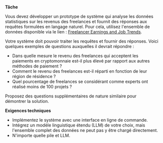 **Tâche**

Vous devez développer un prototype de système qui analyse les données statistiques sur les revenus des freelances et fournit des réponses aux requêtes formulées en langage naturel. Pour cela, utilisez l'ensemble de données disponible via le lien : [Freelancer Earnings and Job Trends](https://www.kaggle.com/datasets/shohinurpervezshohan/freelancer-earnings-and-job-trends?select=freelancer_earnings_bd.csv).

Votre système doit pouvoir traiter les requêtes et fournir des réponses. Voici quelques exemples de questions auxquelles il devrait répondre :

*   Dans quelle mesure le revenu des freelances qui acceptent les paiements en cryptomonnaie est-il plus élevé par rapport aux autres méthodes de paiement ?
*   Comment le revenu des freelances est-il réparti en fonction de leur région de résidence ?
*   Quel pourcentage de freelances se considérant comme experts ont réalisé moins de 100 projets ?

Proposez des questions supplémentaires de nature similaire pour démontrer la solution.

**Exigences techniques**

*   Implémentez le système avec une interface en ligne de commande.
*   Intégrez un modèle linguistique étendu (LLM) de votre choix, mais l'ensemble complet des données ne peut pas y être chargé directement.
*   N'importe quelle pile et LLM.